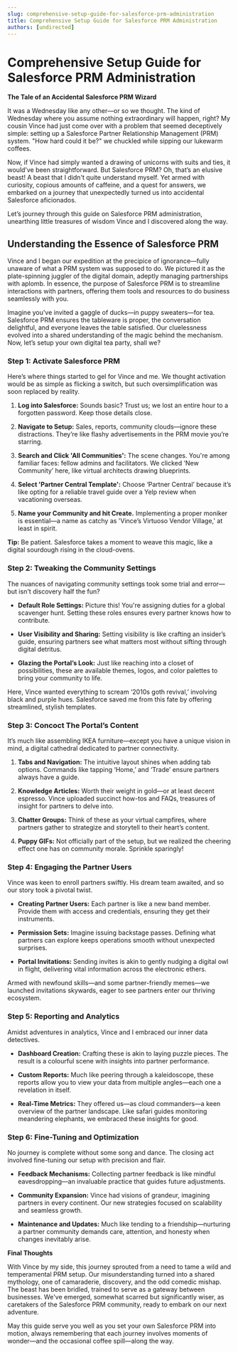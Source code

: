 ```yaml
---
slug: comprehensive-setup-guide-for-salesforce-prm-administration
title: Comprehensive Setup Guide for Salesforce PRM Administration
authors: [undirected]
---
```



# Comprehensive Setup Guide for Salesforce PRM Administration

**The Tale of an Accidental Salesforce PRM Wizard**

It was a Wednesday like any other—or so we thought. The kind of Wednesday where you assume nothing extraordinary will happen, right? My cousin Vince had just come over with a problem that seemed deceptively simple: setting up a Salesforce Partner Relationship Management (PRM) system. "How hard could it be?" we chuckled while sipping our lukewarm coffees.

Now, if Vince had simply wanted a drawing of unicorns with suits and ties, it would’ve been straightforward. But Salesforce PRM? Oh, that’s an elusive beast! A beast that I didn't quite understand myself. Yet armed with curiosity, copious amounts of caffeine, and a quest for answers, we embarked on a journey that unexpectedly turned us into accidental Salesforce aficionados.

Let’s journey through this guide on Salesforce PRM administration, unearthing little treasures of wisdom Vince and I discovered along the way.

## Understanding the Essence of Salesforce PRM 

Vince and I began our expedition at the precipice of ignorance—fully unaware of what a PRM system was supposed to do. We pictured it as the plate-spinning juggler of the digital domain, adeptly managing partnerships with aplomb. In essence, the purpose of Salesforce PRM is to streamline interactions with partners, offering them tools and resources to do business seamlessly with you.

Imagine you’ve invited a gaggle of ducks—in puppy sweaters—for tea. Salesforce PRM ensures the tableware is proper, the conversation delightful, and everyone leaves the table satisfied. Our cluelessness evolved into a shared understanding of the magic behind the mechanism. Now, let’s setup your own digital tea party, shall we?

### Step 1: Activate Salesforce PRM

Here’s where things started to gel for Vince and me. We thought activation would be as simple as flicking a switch, but such oversimplification was soon replaced by reality.

1. **Log into Salesforce:** Sounds basic? Trust us; we lost an entire hour to a forgotten password. Keep those details close.
   
2. **Navigate to Setup:** Sales, reports, community clouds—ignore these distractions. They’re like flashy advertisements in the PRM movie you’re starring.
  
3. **Search and Click 'All Communities':** The scene changes. You're among familiar faces: fellow admins and facilitators. We clicked ‘New Community’ here, like virtual architects drawing blueprints.

4. **Select 'Partner Central Template':** Choose ‘Partner Central’ because it’s like opting for a reliable travel guide over a Yelp review when vacationing overseas.

5. **Name your Community and hit Create.** Implementing a proper moniker is essential—a name as catchy as 'Vince’s Virtuoso Vendor Village,' at least in spirit.

**Tip:** Be patient. Salesforce takes a moment to weave this magic, like a digital sourdough rising in the cloud-ovens.

### Step 2: Tweaking the Community Settings

The nuances of navigating community settings took some trial and error—but isn't discovery half the fun?

- **Default Role Settings:** Picture this! You're assigning duties for a global scavenger hunt. Setting these roles ensures every partner knows how to contribute.

- **User Visibility and Sharing:** Setting visibility is like crafting an insider’s guide, ensuring partners see what matters most without sifting through digital detritus.

- **Glazing the Portal’s Look:** Just like reaching into a closet of possibilities, these are available themes, logos, and color palettes to bring your community to life.

Here, Vince wanted everything to scream ‘2010s goth revival,’ involving black and purple hues. Salesforce saved me from this fate by offering streamlined, stylish templates.

### Step 3: Concoct The Portal’s Content 

It’s much like assembling IKEA furniture—except you have a unique vision in mind, a digital cathedral dedicated to partner connectivity.

1. **Tabs and Navigation:** The intuitive layout shines when adding tab options. Commands like tapping ‘Home,’ and ‘Trade’ ensure partners always have a guide.
  
2. **Knowledge Articles:** Worth their weight in gold—or at least decent espresso. Vince uploaded succinct how-tos and FAQs, treasures of insight for partners to delve into.
   
3. **Chatter Groups:** Think of these as your virtual campfires, where partners gather to strategize and storytell to their heart’s content.

4. **Puppy GIFs:** Not officially part of the setup, but we realized the cheering effect one has on community morale. Sprinkle sparingly!

### Step 4: Engaging the Partner Users

Vince was keen to enroll partners swiftly. His dream team awaited, and so our story took a pivotal twist.

- **Creating Partner Users:** Each partner is like a new band member. Provide them with access and credentials, ensuring they get their instruments.

- **Permission Sets:** Imagine issuing backstage passes. Defining what partners can explore keeps operations smooth without unexpected surprises.

- **Portal Invitations:** Sending invites is akin to gently nudging a digital owl in flight, delivering vital information across the electronic ethers.

Armed with newfound skills—and some partner-friendly memes—we launched invitations skywards, eager to see partners enter our thriving ecosystem.

### Step 5: Reporting and Analytics 

Amidst adventures in analytics, Vince and I embraced our inner data detectives.

- **Dashboard Creation:** Crafting these is akin to laying puzzle pieces. The result is a colourful scene with insights into partner performance.

- **Custom Reports:** Much like peering through a kaleidoscope, these reports allow you to view your data from multiple angles—each one a revelation in itself.

- **Real-Time Metrics:** They offered us—as cloud commanders—a keen overview of the partner landscape. Like safari guides monitoring meandering elephants, we embraced these insights for good.

### Step 6: Fine-Tuning and Optimization

No journey is complete without some song and dance. The closing act involved fine-tuning our setup with precision and flair.

- **Feedback Mechanisms:** Collecting partner feedback is like mindful eavesdropping—an invaluable practice that guides future adjustments.

- **Community Expansion:** Vince had visions of grandeur, imagining partners in every continent. Our new strategies focused on scalability and seamless growth.

- **Maintenance and Updates:** Much like tending to a friendship—nurturing a partner community demands care, attention, and honesty when changes inevitably arise.

**Final Thoughts**

With Vince by my side, this journey sprouted from a need to tame a wild and temperamental PRM setup. Our misunderstanding turned into a shared mythology, one of camaraderie, discovery, and the odd comedic mishap. The beast has been bridled, trained to serve as a gateway between businesses. We've emerged, somewhat scarred but significantly wiser, as caretakers of the Salesforce PRM community, ready to embark on our next adventure.

May this guide serve you well as you set your own Salesforce PRM into motion, always remembering that each journey involves moments of wonder—and the occasional coffee spill—along the way.